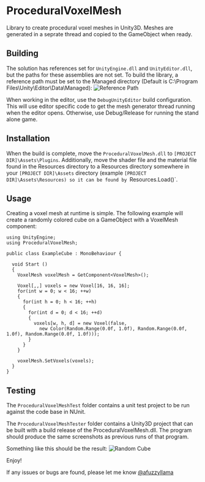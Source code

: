 # ProceduralVoxelMesh
Library to create procedural voxel meshes in Unity3D.  Meshes are generated in a seprate thread and copied to the GameObject when ready.

## Building
The solution has references set for `UnityEngine.dll` and `UnityEditor.dll`, but the paths for these assemblies are not set. To build the library, a reference path must be set to the Managed directory (Default is C:\Program Files\Unity\Editor\Data\Managed):
![Reference Path](../../../Screenshots/blob/master/VoxelMeshReferencePath.png?raw=true "Reference Path")

When working in the editor, use the `DebugUnityEditor` build configuration.  This will use editor specific code to get the mesh generator thread running when the editor opens.  Otherwise, use Debug/Release for running the stand alone game.

## Installation
When the build is complete, move the `ProceduralVoxelMesh.dll` to `[PROJECT DIR]\Assets\Plugins`.  Additionally, move the shader file and the material file found in the Resources directory to a Resources directory somewhere in your `[PROJECT DIR]\Assets` directory (example `[PROJECT DIR]\Assets\Resources) so it can be found by `Resources.Load()`.

## Usage
Creating a voxel mesh at runtime is simple.  The following example will create a randomly colored cube on a GameObject with a VoxelMesh component:

```
using UnityEngine;
using ProceduralVoxelMesh;

public class ExampleCube : MonoBehaviour {

  void Start ()
  {
    VoxelMesh voxelMesh = GetComponent<VoxelMesh>();

    Voxel[,,] voxels = new Voxel[16, 16, 16];
    for(int w = 0; w < 16; ++w)
    {
      for(int h = 0; h < 16; ++h)
      {
        for(int d = 0; d < 16; ++d)
        {
          voxels[w, h, d] = new Voxel(false,
            new Color(Random.Range(0.0f, 1.0f), Random.Range(0.0f, 1.0f), Random.Range(0.0f, 1.0f)));
        }
      }
    }

    voxelMesh.SetVoxels(voxels);
  }
}
```

## Testing
The `ProceduralVoxelMeshTest` folder contains a unit test project to be run against the code base in NUnit.


The `ProceduralVoxelMeshTester` folder contains a Unity3D project that can be built with a build release of the ProceduralVoxelMesh.dll. The program should produce the same screenshots as previous runs of that program.

Something like this should be the result:
![Random Cube](../../../Screenshots/blob/master/VoxelMeshEditor.png?raw=true "Random Cube")

Enjoy!  

If any issues or bugs are found, please let me know [@afuzzyllama](https://twitter.com/afuzzyllama)



